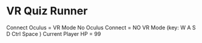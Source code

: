 # VR Quiz Runner
Connect Oculus = VR Mode
No Oculus Connect = NO VR Mode (key: W A S D Ctrl Space )
Current Player HP = 99 
